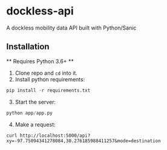 # dockless-api
A dockless mobility data API built with Python/Sanic

## Installation
** Requires Python 3.6+ **

1. Clone repo and `cd` into it.
2. Install python requirements:
```python
pip install -r requirements.txt
```
3. Start the server:
```python
python app/app.py
```

4. Make a request:
```shell
curl http://localhost:5000/api?xy=-97.75094341278084,30.276185988411257&mode=destination
```
